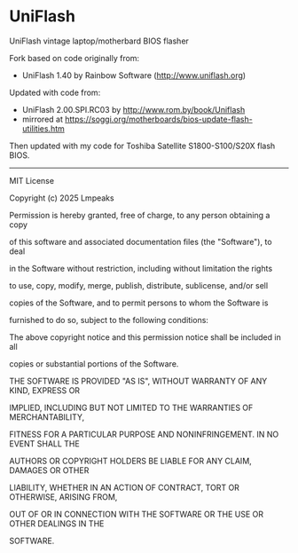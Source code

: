# UniFlash
UniFlash vintage laptop/motherbard BIOS flasher

Fork based on code originally from:<br>
- UniFlash 1.40 by Rainbow Software (http://www.uniflash.org)<br>

Updated with code from:<br>
-  UniFlash 2.00.SPI.RC03 by http://www.rom.by/book/Uniflash<br>
-  mirrored at https://soggi.org/motherboards/bios-update-flash-utilities.htm<br>

Then updated with my code for Toshiba Satellite S1800-S100/S20X flash BIOS.

---------------
MIT License

Copyright (c) 2025 Lmpeaks

Permission is hereby granted, free of charge, to any person obtaining a copy

of this software and associated documentation files (the "Software"), to deal

in the Software without restriction, including without limitation the rights

to use, copy, modify, merge, publish, distribute, sublicense, and/or sell

copies of the Software, and to permit persons to whom the Software is

furnished to do so, subject to the following conditions:

The above copyright notice and this permission notice shall be included in all

copies or substantial portions of the Software.

THE SOFTWARE IS PROVIDED "AS IS", WITHOUT WARRANTY OF ANY KIND, EXPRESS OR

IMPLIED, INCLUDING BUT NOT LIMITED TO THE WARRANTIES OF MERCHANTABILITY,

FITNESS FOR A PARTICULAR PURPOSE AND NONINFRINGEMENT. IN NO EVENT SHALL THE

AUTHORS OR COPYRIGHT HOLDERS BE LIABLE FOR ANY CLAIM, DAMAGES OR OTHER

LIABILITY, WHETHER IN AN ACTION OF CONTRACT, TORT OR OTHERWISE, ARISING FROM,

OUT OF OR IN CONNECTION WITH THE SOFTWARE OR THE USE OR OTHER DEALINGS IN THE

SOFTWARE.
